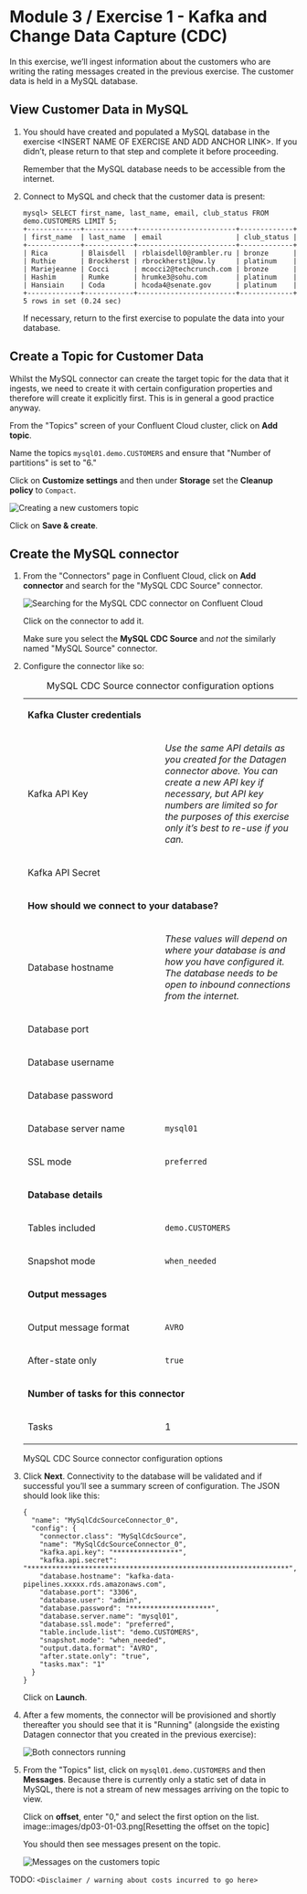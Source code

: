 # Module 3 / Exercise 1 - Kafka and Change Data Capture (CDC)

In this exercise, we’ll ingest information about the customers who are writing the rating messages created in the previous exercise. The customer data is held in a MySQL database.

## View Customer Data in MySQL

1.  You should have created and populated a MySQL database in the exercise &lt;INSERT NAME OF EXERCISE AND ADD ANCHOR LINK&gt;. If you didn’t, please return to that step and complete it before proceeding.

    Remember that the MySQL database needs to be accessible from the internet.

2.  Connect to MySQL and check that the customer data is present:

        mysql> SELECT first_name, last_name, email, club_status FROM demo.CUSTOMERS LIMIT 5;
        +-------------+------------+------------------------+-------------+
        | first_name  | last_name  | email                  | club_status |
        +-------------+------------+------------------------+-------------+
        | Rica        | Blaisdell  | rblaisdell0@rambler.ru | bronze      |
        | Ruthie      | Brockherst | rbrockherst1@ow.ly     | platinum    |
        | Mariejeanne | Cocci      | mcocci2@techcrunch.com | bronze      |
        | Hashim      | Rumke      | hrumke3@sohu.com       | platinum    |
        | Hansiain    | Coda       | hcoda4@senate.gov      | platinum    |
        +-------------+------------+------------------------+-------------+
        5 rows in set (0.24 sec)

    If necessary, return to the first exercise to populate the data into your database.

## Create a Topic for Customer Data

Whilst the MySQL connector can create the target topic for the data that it ingests, we need to create it with certain configuration properties and therefore will create it explicitly first. This is in general a good practice anyway.

From the "Topics" screen of your Confluent Cloud cluster, click on **Add topic**.

Name the topics `mysql01.demo.CUSTOMERS` and ensure that "Number of partitions" is set to "6."

Click on **Customize settings** and then under **Storage** set the **Cleanup policy** to `Compact`.

![Creating a new customers topic](images/dp03-01-01.png)

Click on **Save & create**.

## Create the MySQL connector

1.  From the "Connectors" page in Confluent Cloud, click on **Add connector** and search for the "MySQL CDC Source" connector.

    ![Searching for the MySQL CDC connector on Confluent Cloud](images/dp03-01-06.png)

    Click on the connector to add it.

    Make sure you select the **MySQL CDC Source** and *not* the similarly named "MySQL Source" connector.

2.  Configure the connector like so:

    <table><caption>MySQL CDC Source connector configuration options</caption><colgroup><col style="width: 50%" /><col style="width: 50%" /></colgroup><tbody><tr class="odd"><td style="text-align: left;" colspan="2"><p><strong>Kafka Cluster credentials</strong></p></td></tr><tr class="even"><td style="text-align: left;"><p>Kafka API Key</p></td><td style="text-align: left;"><p><em>Use the same API details as you created for the Datagen connector above. You can create a new API key if necessary, but API key numbers are limited so for the purposes of this exercise only it’s best to re-use if you can.</em></p></td></tr><tr class="odd"><td style="text-align: left;"><p>Kafka API Secret</p></td><td></td></tr><tr class="even"><td style="text-align: left;" colspan="2"><p><strong>How should we connect to your database?</strong></p></td></tr><tr class="odd"><td style="text-align: left;"><p>Database hostname</p></td><td style="text-align: left;"><p><em>These values will depend on where your database is and how you have configured it. The database needs to be open to inbound connections from the internet.</em></p></td></tr><tr class="even"><td style="text-align: left;"><p>Database port</p></td><td></td></tr><tr class="odd"><td style="text-align: left;"><p>Database username</p></td><td></td></tr><tr class="even"><td style="text-align: left;"><p>Database password</p></td><td></td></tr><tr class="odd"><td style="text-align: left;"><p>Database server name</p></td><td style="text-align: left;"><p><code>mysql01</code></p></td></tr><tr class="even"><td style="text-align: left;"><p>SSL mode</p></td><td style="text-align: left;"><p><code>preferred</code></p></td></tr><tr class="odd"><td style="text-align: left;" colspan="2"><p><strong>Database details</strong></p></td></tr><tr class="even"><td style="text-align: left;"><p>Tables included</p></td><td style="text-align: left;"><p><code>demo.CUSTOMERS</code></p></td></tr><tr class="odd"><td style="text-align: left;"><p>Snapshot mode</p></td><td style="text-align: left;"><p><code>when_needed</code></p></td></tr><tr class="even"><td style="text-align: left;" colspan="2"><p><strong>Output messages</strong></p></td></tr><tr class="odd"><td style="text-align: left;"><p>Output message format</p></td><td style="text-align: left;"><p><code>AVRO</code></p></td></tr><tr class="even"><td style="text-align: left;"><p>After-state only</p></td><td style="text-align: left;"><p><code>true</code></p></td></tr><tr class="odd"><td style="text-align: left;" colspan="2"><p><strong>Number of tasks for this connector</strong></p></td></tr><tr class="even"><td style="text-align: left;"><p>Tasks</p></td><td style="text-align: left;"><p>1</p></td></tr></tbody></table>

    MySQL CDC Source connector configuration options

3.  Click **Next**. Connectivity to the database will be validated and if successful you’ll see a summary screen of configuration. The JSON should look like this:

        {
          "name": "MySqlCdcSourceConnector_0",
          "config": {
            "connector.class": "MySqlCdcSource",
            "name": "MySqlCdcSourceConnector_0",
            "kafka.api.key": "****************",
            "kafka.api.secret": "****************************************************************",
            "database.hostname": "kafka-data-pipelines.xxxxx.rds.amazonaws.com",
            "database.port": "3306",
            "database.user": "admin",
            "database.password": "********************",
            "database.server.name": "mysql01",
            "database.ssl.mode": "preferred",
            "table.include.list": "demo.CUSTOMERS",
            "snapshot.mode": "when_needed",
            "output.data.format": "AVRO",
            "after.state.only": "true",
            "tasks.max": "1"
          }
        }

    Click on **Launch**.

4.  After a few moments, the connector will be provisioned and shortly thereafter you should see that it is "Running" (alongside the existing Datagen connector that you created in the previous exercise):

    ![Both connectors running](images/dp03-01-02.png)

5.  From the "Topics" list, click on `mysql01.demo.CUSTOMERS` and then **Messages**. Because there is currently only a static set of data in MySQL, there is not a stream of new messages arriving on the topic to view.

    Click on **offset**, enter "0," and select the first option on the list. image::images/dp03-01-03.png\[Resetting the offset on the topic\]

    You should then see messages present on the topic.

    ![Messages on the customers topic](images/dp03-01-04.png)

TODO: `<Disclaimer / warning about costs incurred to go here>`

